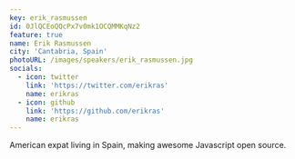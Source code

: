 ```yaml
---
key: erik_rasmussen
id: 0JlQCEoQQcPx7v0mk1OCQMMKqNz2
feature: true
name: Erik Rasmussen
city: 'Cantabria, Spain'
photoURL: /images/speakers/erik_rasmussen.jpg
socials:
  - icon: twitter
    link: 'https://twitter.com/erikras'
    name: erikras
  - icon: github
    link: 'https://github.com/erikras'
    name: erikras
---
```

American expat living in Spain, making awesome Javascript open source.